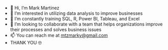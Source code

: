- 👋 Hi, I’m Mark Martinez
- 👀 I’m interested in utilizing data analysis to improve businesses
- 🌱 I’m constantly training SQL, R, Power BI, Tableau, and Excel
- 💞️ I’m looking to collaborate with a team that helps organizations improve their processes and solves business issues
- 📫 You can reach me at mtzmarky@gmail.com
- THANK YOU 🤓

<!---
markyrgv/markyrgv is a ✨ special ✨ repository because its `README.md` (this file) appears on your GitHub profile.
You can click the Preview link to take a look at your changes.
--->
